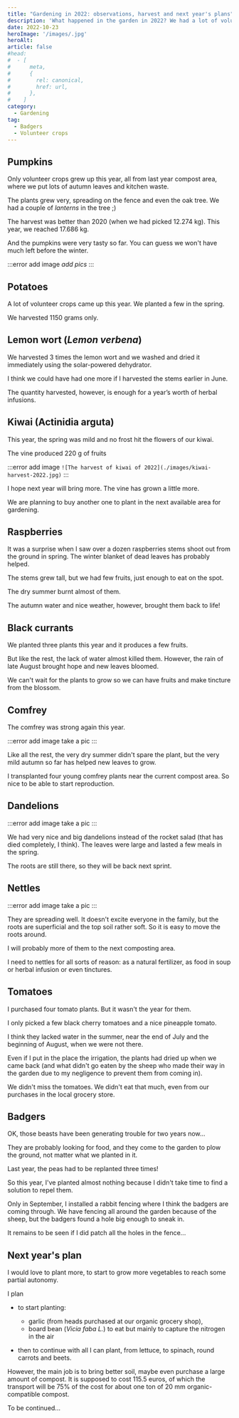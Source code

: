 ```yaml
---
title: "Gardening in 2022: observations, harvest and next year's plans"
description: 'What happened in the garden in 2022? We had a lot of volunteer crops and badgers...'
date: 2022-10-23
heroImage: '/images/.jpg'
heroAlt:
article: false
#head:
#  - [
#      meta,
#      {
#        rel: canonical,
#        href: url,
#      },
#    ]
category:
  - Gardening
tag:
  - Badgers
  - Volunteer crops
---
```


## Pumpkins

Only volunteer crops grew up this year, all from last year compost area, where we put lots of autumn leaves and kitchen waste.

The plants grew very, spreading on the fence and even the oak tree. We had a couple of _lanterns_ in the tree ;)

The harvest was better than 2020 (when we had picked 12.274 kg). This year, we reached 17.686 kg.

And the pumpkins were very tasty so far. You can guess we won't have much left before the winter.

:::error add image
_add pics_
:::

## Potatoes

A lot of volunteer crops came up this year. We planted a few in the spring.

We harvested 1150 grams only.

## Lemon wort (_Lemon verbena_)

We harvested 3 times the lemon wort and we washed and dried it immediately using the solar-powered dehydrator.

I think we could have had one more if I harvested the stems earlier in June.

The quantity harvested, however, is enough for a year’s worth of herbal infusions.

## Kiwai (Actinidia arguta)

This year, the spring was mild and no frost hit the flowers of our kiwai.

The vine produced 220 g of fruits

:::error add image
`![The harvest of kiwai of 2022](./images/kiwai-harvest-2022.jpg)`
:::

I hope next year will bring more. The vine has grown a little more.

We are planning to buy another one to plant in the next available area for gardening.

## Raspberries

It was a surprise when I saw over a dozen raspberries stems shoot out from the ground in spring. The winter blanket of dead leaves has probably helped.

The stems grew tall, but we had few fruits, just enough to eat on the spot.

The dry summer burnt almost of them.

The autumn water and nice weather, however, brought them back to life!

## Black currants

We planted three plants this year and it produces a few fruits.

But like the rest, the lack of water almost killed them. However, the rain of late August brought hope and new leaves bloomed.

We can't wait for the plants to grow so we can have fruits and make tincture from the blossom.

## Comfrey

The comfrey was strong again this year.

:::error add image
take a pic
:::

Like all the rest, the very dry summer didn't spare the plant, but the very mild autumn so far has helped new leaves to grow.

I transplanted four young comfrey plants near the current compost area. So nice to be able to start reproduction.

## Dandelions

:::error add image
take a pic
:::

We had very nice and big dandelions instead of the rocket salad (that has died completely, I think). The leaves were large and lasted a few meals in the spring.

The roots are still there, so they will be back next sprint.

## Nettles

:::error add image
take a pic
:::

They are spreading well. It doesn't excite everyone in the family, but the roots are superficial and the top soil rather soft. So it is easy to move the roots around.

I will probably more of them to the next composting area.

I need to nettles for all sorts of reason: as a natural fertilizer, as food in soup or herbal infusion or even tinctures.

## Tomatoes

I purchased four tomato plants. But it wasn't the year for them.

I only picked a few black cherry tomatoes and a nice pineapple tomato.

I think they lacked water in the summer, near the end of July and the beginning of August, when we were not there.

Even if I put in the place the irrigation, the plants had dried up when we came back (and what didn't go eaten by the sheep who made their way in the garden due to my negligence to prevent them from coming in).

We didn't miss the tomatoes. We didn't eat that much, even from our purchases in the local grocery store.

## Badgers

OK, those beasts have been generating trouble for two years now...

They are probably looking for food, and they come to the garden to plow the ground, not matter what we planted in it.

Last year, the peas had to be replanted three times!

So this year, I've planted almost nothing because I didn't take time to find a solution to repel them.

Only in September, I installed a rabbit fencing where I think the badgers are coming through. We have fencing all around the garden because of the sheep, but the badgers found a hole big enough to sneak in.

It remains to be seen if I did patch all the holes in the fence...

## Next year's plan

I would love to plant more, to start to grow more vegetables to reach some partial autonomy.

I plan

- to start planting:

  - garlic (from heads purchased at our organic grocery shop),
  - board bean (_Vicia faba L._) to eat but mainly to capture the nitrogen in the air

- then to continue with all I can plant, from lettuce, to spinach, round carrots and beets.

However, the main job is to bring better soil, maybe even purchase a large amount of compost. It is supposed to cost 115.5 euros, of which the transport will be 75% of the cost for about one ton of 20 mm organic-compatible compost.

To be continued...
